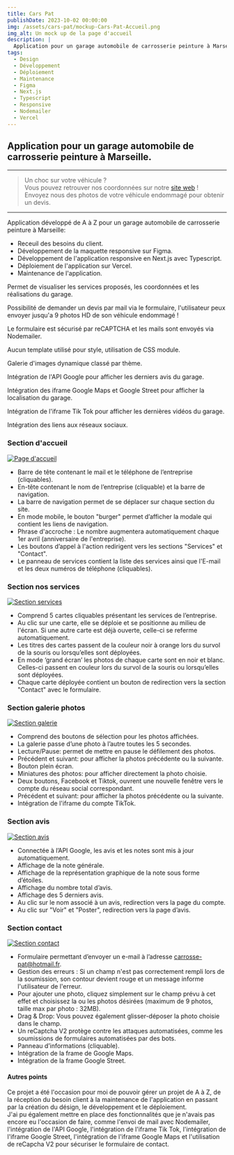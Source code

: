 ```yaml
---
title: Cars Pat
publishDate: 2023-10-02 00:00:00
img: /assets/cars-pat/mockup-Cars-Pat-Accueil.png
img_alt: Un mock up de la page d'accueil
description: |
  Application pour un garage automobile de carrosserie peinture à Marseille.
tags:
  - Design
  - Développement
  - Déploiement
  - Maintenance
  - Figma
  - Next.js
  - Typescript
  - Responsive
  - Nodemailer
  - Vercel
---
```


## Application pour un garage automobile de carrosserie peinture à Marseille.

---

> Un choc sur votre véhicule ?<br>
> Vous pouvez retrouver nos coordonnées sur notre <a href="https://www.cars-pat.fr/" target="_blank">site web</a> !<br>
> Envoyez nous des photos de votre véhicule endommagé pour obtenir un devis.

---

<p>Application développé de A à Z pour un garage automobile de carrosserie peinture à Marseille: </p>
<ul>
  <li>Receuil des besoins du client.</li>
  <li>Développement de la maquette responsive sur Figma.</li>
  <li>Développement de l'application responsive en Next.js avec Typescript.</li>
  <li>Déploiement de l'application sur Vercel.</li>
  <li>Maintenance de l'application.</li>
</ul>

<p>Permet de visualiser les services proposés, les coordonnées et les réalisations du garage.</p>
<p>Possibilité de demander un devis par mail via le formulaire, l'utilisateur peux envoyer jusqu'a 9 photos HD de son véhicule endommagé !</p>
<p>Le formulaire est sécurisé par reCAPTCHA et les mails sont envoyés via Nodemailer.</p>
<p>Aucun template utilisé pour style, utilisation de CSS module.</p>
<p>Galerie d'images dynamique classé par thème.</p>
<p>Intégration de l'API Google pour afficher les derniers avis du garage.</p> 
<p>Intégration des iframe Google Maps et Google Street pour afficher la localisation du garage.</p>
<p> Intégration de l'iframe Tik Tok pour afficher les dernières vidéos du garage.</p>
<p> Intégration des liens aux réseaux sociaux.</p>

### Section d'accueil

<a href="https://www.cars-pat.fr/#accueil" target="\_blank">
  <img src="/assets/cars-pat/mockup-Cars-Pat-Accueil.png" alt="Page d'accueil"/>
</a>

- Barre de tête contenant le mail et le téléphone de l’entreprise (cliquables).
- En-tête contenant le nom de l’entreprise (cliquable) et la barre de navigation.
- La barre de navigation permet de se déplacer sur chaque section du site.
- En mode mobile, le bouton "burger" permet d’afficher la modale qui contient les liens de navigation.
- Phrase d'accroche : Le nombre augmentera automatiquement chaque 1er avril (anniversaire de l'entreprise).
- Les boutons d’appel à l'action redirigent vers les sections "Services" et "Contact".
- Le panneau de services contient la liste des services ainsi que l'E-mail et les deux numéros de téléphone (cliquables).

### Section nos services

<a href="https://www.cars-pat.fr/#services" target="\_blank">
  <img src="/assets/cars-pat/mockup-Cars-Pat-Services.png" alt="Section services"/>
</a>

- Comprend 5 cartes cliquables présentant les services de l’entreprise.
- Au clic sur une carte, elle se déploie et se positionne au milieu de l'écran. Si une autre carte est déjà ouverte, celle-ci se referme automatiquement.
- Les titres des cartes passent de la couleur noir à orange lors du survol de la souris ou lorsqu’elles sont déployées.
- En mode ‘grand écran’ les photos de chaque carte sont en noir et blanc. Celles-ci passent en couleur lors du survol de la souris ou lorsqu’elles sont déployées.
- Chaque carte déployée contient un bouton de redirection vers la section "Contact" avec le formulaire.

### Section galerie photos

<a href="https://www.cars-pat.fr/#gallery" target="\_blank">
  <img src="/assets/cars-pat/mockup-Cars-Pat-Gallery.png" alt="Section galerie"/>
</a>

- Comprend des boutons de sélection pour les photos affichées.
- La galerie passe d’une photo à l’autre toutes les 5 secondes.
- Lecture/Pause: permet de mettre en pause le défilement des photos.
- Précédent et suivant: pour afficher la photos précédente ou la suivante.
- Bouton plein écran.
- Miniatures des photos: pour afficher directement la photo choisie.
- Deux boutons, Facebook et Tiktok, ouvrent une nouvelle fenêtre vers le compte du réseau social correspondant.
- Précédent et suivant: pour afficher la photos précédente ou la suivante.
- Intégration de l'iframe du compte TikTok.

### Section avis

<a href="https://www.cars-pat.fr/#avis" target="\_blank">
  <img src="/assets/cars-pat/mockup-Cars-Pat-Avis.png" alt="Section avis"/>
</a>

- Connectée à l’API Google, les avis et les notes sont mis à jour automatiquement.
- Affichage de la note générale.
- Affichage de la représentation graphique de la note sous forme d’étoiles.
- Affichage du nombre total d’avis.
- Affichage des 5 derniers avis.
- Au clic sur le nom associé à un avis, redirection vers la page du compte.
- Au clic sur "Voir" et "Poster", redirection vers la page d’avis.

### Section contact

<a href="https://www.cars-pat.fr/#contact" target="\_blank">
  <img src="/assets/cars-pat/mockup-Cars-Pat-Contact.png" alt="Section contact"/>
</a>

- Formulaire permettant d’envoyer un e-mail à l’adresse carrosse-pat@hotmail.fr.
- Gestion des erreurs : Si un champ n'est pas correctement rempli lors de la soumission, son contour devient rouge et un message informe l'utilisateur de l'erreur.
- Pour ajouter une photo, cliquez simplement sur le champ prévu à cet effet et choisissez la ou les photos désirées (maximum de 9 photos, taille max par photo : 32MB).
- Drag & Drop: Vous pouvez également glisser-déposer la photo choisie dans le champ.
- Un reCaptcha V2 protège contre les attaques automatisées, comme les soumissions de formulaires automatisées par des bots.
- Panneau d’informations (cliquable).
- Intégration de la frame de Google Maps.
- Intégration de la frame Google Street.

#### Autres points

Ce projet a été l'occasion pour moi de pouvoir gérer un projet de A à Z, de la réception du besoin client à la maintenance de l'application en passant par la création du désign, le développement et le déploiement. <br>
J'ai pu également mettre en place des fonctionnalités que je n'avais pas encore eu l'occasion de faire, comme l'envoi de mail avec Nodemailer, l'intégration de l'API Google, l'intégration de l'iframe Tik Tok, l'intégration de l'iframe Google Street, l'intégration de l'iframe Google Maps et l'utilisation de reCapcha V2 pour sécuriser le formulaire de contact.
